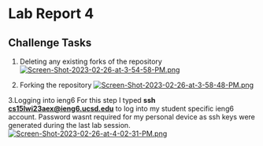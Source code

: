 # Lab Report 4 #
## Challenge Tasks ##
1. Deleting any existing forks of the repository 
[![Screen-Shot-2023-02-26-at-3-54-58-PM.png](https://i.postimg.cc/QxjvbdK1/Screen-Shot-2023-02-26-at-3-54-58-PM.png)](https://postimg.cc/QVn6Nsbd)

2. Forking the repository 
[![Screen-Shot-2023-02-26-at-3-58-48-PM.png](https://i.postimg.cc/66zg3NT0/Screen-Shot-2023-02-26-at-3-58-48-PM.png)](https://postimg.cc/23b2cMQb)

3.Logging into ieng6
For this step I typed **ssh cs15lwi23aex@ieng6.ucsd.edu** to log into my student specific ieng6 account. Password wasnt required for my personal device as 
ssh keys were generated during the last lab session.
[![Screen-Shot-2023-02-26-at-4-02-31-PM.png](https://i.postimg.cc/W3mNhnxp/Screen-Shot-2023-02-26-at-4-02-31-PM.png)](https://postimg.cc/WF3LyM2x)
